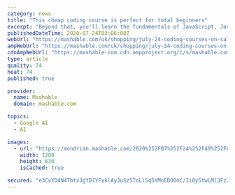 ```yaml
---
category: news
title: "This cheap coding course is perfect for total beginners"
excerpt: "Beyond that, you'll learn the fundamentals of JavaScript, Java for Android, Swift, Tensorflow, React, and even dabble in Python. Whether you're 18 or 68, it never hurts to learn something new."
publishedDateTime: 2020-07-24T03:06:00Z
webUrl: "https://mashable.com/uk/shopping/july-24-coding-courses-on-sale/"
ampWebUrl: "https://mashable.com/uk/shopping/july-24-coding-courses-on-sale.amp"
cdnAmpWebUrl: "https://mashable-com.cdn.ampproject.org/c/s/mashable.com/uk/shopping/july-24-coding-courses-on-sale.amp"
type: article
quality: 74
heat: 74
published: true

provider:
  name: Mashable
  domain: mashable.com

topics:
  - Google AI
  - AI

images:
  - url: "https://mondrian.mashable.com/2020%252F07%252F24%252F49%252F8f2ae3e8f79748b2966621fd02a63c05.104e0.jpg%252F1200x630.jpg?signature=GX9ozoWEpRmOgCQTxJ5D24a4ksE="
    width: 1200
    height: 630
    isCached: true

secured: "e3CxYD4N4TbtvJgYDlYFxklAyJuSz5ToLl5q5YMnEDOOnC/IiOy5twLMl3Fz/wvR98AFcs4eMkGsuH5HKj7JMElm23et0go+hacsNCeCRcQ1egr3nkahOCqj5FdMiBO7HpN1n7nePimzUUkyYWufINnwPPN7mWpP4FIcm2spFeAIGAzIKBs9oYCU2umw29PUOFqsk+ApXnkq1a6iU3fE9Uothqi+TCyyMgKCA1G6ZwG4490gQ7YZSlpuvTfS5CGFaARjz6rfw2tn3tXTGr6D8UUerycIAUn5h9k2lzZGamgNE4OLjm9heK8X3Not3hPQe6zkoXTHjv85h+loU9gMTg==;tKF9ldIKLosJjNoJ+TXQPA=="
---
```



